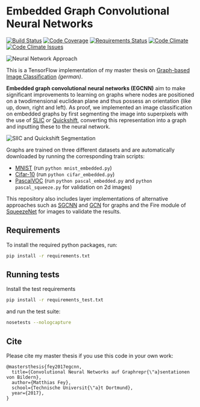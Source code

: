 # Embedded Graph Convolutional Neural Networks

[![Build Status][build-image]][build-url]
[![Code Coverage][coverage-image]][coverage-url]
[![Requirements Status][requirements-image]][requirements-url]
[![Code Climate][code-climate-image]][code-climate-url]
[![Code Climate Issues][code-climate-issues-image]][code-climate-issues-url]

[build-image]: https://travis-ci.org/rusty1s/embedded_gcnn.svg?branch=master
[build-url]: https://travis-ci.org/rusty1s/embedded_gcnn
[coverage-image]: https://img.shields.io/codecov/c/github/rusty1s/embedded_gcnn.svg
[coverage-url]: https://codecov.io/github/rusty1s/embedded_gcnn?branch=master
[requirements-image]: https://requires.io/github/rusty1s/embedded_gcnn/requirements.svg?branch=master
[requirements-url]: https://requires.io/github/rusty1s/embedded_gcnn/requirements/?branch=master
[code-climate-image]: https://codeclimate.com/github/rusty1s/embedded_gcnn/badges/gpa.svg
[code-climate-url]: https://codeclimate.com/github/rusty1s/embedded_gcnn
[code-climate-issues-image]: https://codeclimate.com/github/rusty1s/embedded_gcnn/badges/issue_count.svg
[code-climate-issues-url]: https://codeclimate.com/github/rusty1s/embedded_gcnn/issues

![Neural Network Approach](https://user-images.githubusercontent.com/6945922/28238129-45422ebe-694d-11e7-9fc5-aee9e651a334.png)

This is a TensorFlow implementation of my master thesis on [Graph-based Image
Classification](https://github.com/rusty1s/deep-learning/blob/master/master/main.pdf)
*(german)*.

**Embedded graph convolutional neural networks (EGCNN)** aim to make significant improvements to learning on graphs where nodes are positioned on a twodimensional euclidean plane and thus possess an orientation (like up, down, right and left).
As proof, we implemented an image classification on embedded graphs by first segmenting the image into superpixels with the use of [SLIC](https://infoscience.epfl.ch/record/177415/files/Superpixel_PAMI2011-2.pdf) or [Quickshift](http://vision.cs.ucla.edu/papers/vedaldiS08quick.pdf), converting this representation into a graph and inputting these to the neural network.

![SlIC and Quickshift Segmentation](https://user-images.githubusercontent.com/6945922/27761633-61569a56-5e60-11e7-96d6-5a0507d26cf8.jpg)

Graphs are trained on three different datasets and are automatically downloaded by running the corresponding train scripts:

* [MNIST](http://yann.lecun.com/exdb/mnist/) (run `python mnist_embedded.py`)
* [Cifar-10](https://www.cs.toronto.edu/~kriz/cifar.html) (run `python cifar_embedded.py`)
* [PascalVOC](http://host.robots.ox.ac.uk/pascal/VOC/) (run `python pascal_embedded.py` and `python pascal_squeeze.py` for validation on 2d images)

This repository also includes layer implementations of alternative approaches such as [SGCNN](https://arxiv.org/abs/1312.6203) and [GCN](https://arxiv.org/abs/1609.02907) for graphs and the Fire module of [SqueezeNet](https://arxiv.org/abs/1602.07360) for images to validate the results.

## Requirements

To install the required python packages, run:

```bash
pip install -r requirements.txt
```

## Running tests

Install the test requirements

```bash
pip install -r requirements_test.txt
```

and run the test suite:

```bash
nosetests --nologcapture
```

## Cite

Please cite my master thesis if you use this code in your own work:

```
@mastersthesis{fey2017egcnn,
  title={Convolutional Neural Networks auf Graphrepr{\"a}sentationen von Bildern},
  author={Matthias Fey},
  school={Technische Universit{\"a}t Dortmund},
  year={2017},
}
```

